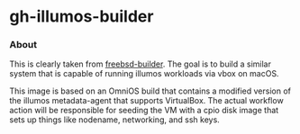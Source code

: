 # gh-illumos-builder

### About

This is clearly taken from [freebsd-builder]. The goal is to build a similar
system that is capable of running illumos workloads via vbox on macOS.

[freebsd-builder]: https://github.com/vmactions/freebsd-builder

This image is based on an OmniOS build that contains a modified version of the
illumos metadata-agent that supports VirtualBox. The actual workflow action
will be responsible for seeding the VM with a cpio disk image that sets up
things like nodename, networking, and ssh keys.

